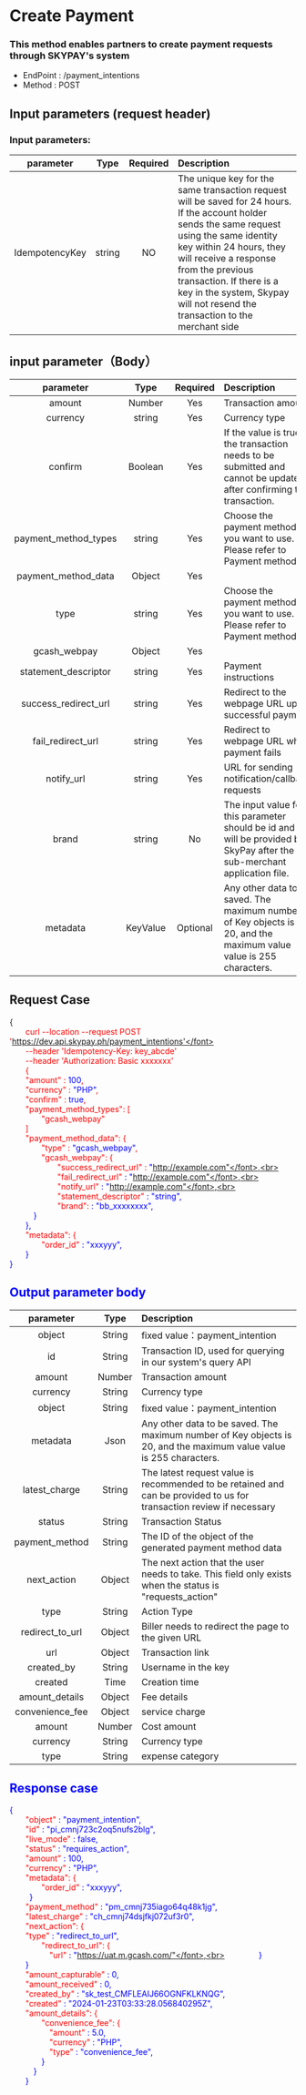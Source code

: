 # Create Payment



### This method enables partners to create payment requests through SKYPAY's system



 - EndPoint	: /payment_intentions
 - Method	: POST
  
## Input parameters (request header)

### Input parameters:
|       parameter                | Type         |   Required       |  Description|
|:-------------------------:|:-----------:|     :------:     |   :-----       | 
|IdempotencyKey |string|NO|The unique key for the same transaction request will be saved for 24 hours. If the account holder sends the same request using the same identity key within 24 hours, they will receive a response from the previous transaction. If there is a key in the system, Skypay will not resend the transaction to the merchant side|

## input parameter（Body）
|       parameter                | Type         |   Required       |  Description|
|:-------------------------:|:-----------:|     :------:     |   :-----       | 
|amount     |   Number  | Yes   |Transaction amount|
|currency|string |Yes| Currency type|
|confirm  |Boolean|Yes|If the value is true, the transaction needs to be submitted and cannot be updated after confirming the transaction.|
|payment_method_types   | string |Yes | Choose the payment method you want to use. Please refer to Payment method|
| payment_method_data|Object |Yes||
|type   | string |Yes |Choose the payment method you want to use. Please refer to Payment method|
| gcash_webpay|  Object|Yes | |
|statement_descriptor   | string |Yes |Payment instructions|
|success_redirect_url   | string |Yes |Redirect to the webpage URL upon successful payment|
|fail_redirect_url   | string |Yes |Redirect to webpage URL when payment fails|
|notify_url   | string |Yes |URL for sending notification/callback requests|
|brand   | string |No |The input value for this parameter should be id and will be provided by SkyPay after the sub-merchant application file.|
|metadata   | KeyValue |Optional |Any other data to be saved. The maximum number of Key objects is 20, and the maximum value value is 255 characters.|

## Request Case


{<br>
    <font color=red>&ensp;&ensp;&ensp;&ensp;curl --location --request POST 'https://dev.api.skypay.ph/payment_intentions'</font> <br>
    <font color=red>&ensp;&ensp;&ensp;&ensp;--header 'Idempotency-Key: key_abcde'</font> <br>
    <font color=red>&ensp;&ensp;&ensp;&ensp;--header 'Authorization: Basic xxxxxxx'</font> <br>
    &ensp;&ensp;&ensp;&ensp;{<br>
    <font color=red>&ensp;&ensp;&ensp;&ensp;"amount"</font> : <font color=blue>100</font>,<br>
    <font color=red>&ensp;&ensp;&ensp;&ensp;"currency"</font> : <font color=blue>"PHP"</font>,<br>
    <font color=red>&ensp;&ensp;&ensp;&ensp;"confirm"</font> : <font color=blue>true</font>,<br>
    <font color=red>&ensp;&ensp;&ensp;&ensp;"payment_method_types": [ </font> <br>
    <font color=red>&ensp;&ensp;&ensp;&ensp;&ensp;&ensp;&ensp;&ensp;"gcash_webpay"</font><br>
    &ensp;&ensp;&ensp;&ensp;]<br>
    <font color=red>&ensp;&ensp;&ensp;&ensp;"payment_method_data": {</font><br>
    <font color=red>&ensp;&ensp;&ensp;&ensp;&ensp;&ensp;&ensp;&ensp;"type"</font> : <font color=blue>"gcash_webpay"</font>,<br>
    <font color=red>&ensp;&ensp;&ensp;&ensp;&ensp;&ensp;&ensp;&ensp;"gcash_webpay": {</font><br>
    <font color=red>&ensp;&ensp;&ensp;&ensp;&ensp;&ensp;&ensp;&ensp;&ensp;&ensp;&ensp;&ensp;"success_redirect_url"</font> : <font color=blue>"http://example.com"</font>,<br>
    <font color=red>&ensp;&ensp;&ensp;&ensp;&ensp;&ensp;&ensp;&ensp;&ensp;&ensp;&ensp;&ensp;"fail_redirect_url"</font> : <font color=blue>"http://example.com"</font>,<br>
    <font color=red>&ensp;&ensp;&ensp;&ensp;&ensp;&ensp;&ensp;&ensp;&ensp;&ensp;&ensp;&ensp;"notify_url"</font> : <font color=blue>"http://example.com"</font>,<br>
    <font color=red>&ensp;&ensp;&ensp;&ensp;&ensp;&ensp;&ensp;&ensp;&ensp;&ensp;&ensp;&ensp;"statement_descriptor"</font> : <font color=blue>"string"</font>,<br>
    <font color=red>&ensp;&ensp;&ensp;&ensp;&ensp;&ensp;&ensp;&ensp;&ensp;&ensp;&ensp;&ensp;"brand": </font>: <font color=blue>"bb_xxxxxxxx"</font>,<br>
     &ensp;&ensp;&ensp;&ensp;&ensp;&ensp;}<br>
    &ensp;&ensp;&ensp;&ensp;},<br>
    <font color=red>&ensp;&ensp;&ensp;&ensp;"metadata": {</font><br>
    <font color=red>&ensp;&ensp;&ensp;&ensp;&ensp;&ensp;&ensp;&ensp;"order_id"</font> : <font color=blue>"xxxyyy"</font>,<br>
    &ensp;&ensp;&ensp;&ensp;}<br>
}


## Output parameter body
|       parameter                | Type         |   Description |
|:-------------------------:|:-----------:|     :------     |
|object     |   String  |fixed value：payment_intention|
|id     |   String  |Transaction ID, used for querying in our system's query API|
|amount     |   Number  |Transaction amount|
|currency   |   String  |Currency type|
|object     |   String  |fixed value：payment_intention|
|metadata   |   Json    |Any other data to be saved. The maximum number of Key objects is 20, and the maximum value value is 255 characters.|
|latest_charge     |   String  |The latest request value is recommended to be retained and can be provided to us for transaction review if necessary|
|status     |   String  |Transaction Status|
|payment_method     |   String  |The ID of the object of the generated payment method data|
|next_action     |   Object   |The next action that the user needs to take. This field only exists when the status is "requests_action"|
|type     |   String  |Action Type|
|redirect_to_url     |   Object  |Biller needs to redirect the page to the given URL|
|url     |   Object  |Transaction link|
|created_by     |   String  |Username in the key|
|created     |   Time  |Creation time|
|amount_details     |   Object  |Fee details|
|convenience_fee     |   Object  |service charge|
|amount     |   Number  |Cost amount|
|currency     |   String  |Currency type|
|type     |   String  |expense category|

## Response case

{<br>
    <font color=red>&ensp;&ensp;&ensp;&ensp;"object"</font> : <font color=blue>"payment_intention"</font>,<br>
    <font color=red>&ensp;&ensp;&ensp;&ensp;"id"</font> : <font color=blue>"pi_cmnj723c2oq5nufs2blg"</font>,<br>
    <font color=red>&ensp;&ensp;&ensp;&ensp;"live_mode"</font> : <font color=blue>false</font>,<br>
    <font color=red>&ensp;&ensp;&ensp;&ensp;"status"</font> : <font color=blue>"requires_action"</font>,<br>
    <font color=red>&ensp;&ensp;&ensp;&ensp;"amount"</font> : <font color=blue>100</font>,<br>
    <font color=red>&ensp;&ensp;&ensp;&ensp;"currency"</font> : <font color=blue>"PHP"</font>,<br>
    <font color=red>&ensp;&ensp;&ensp;&ensp;"metadata": {</font><br>
    <font color=red>&ensp;&ensp;&ensp;&ensp;&ensp;&ensp;&ensp;&ensp;"order_id"</font> : <font color=blue>"xxxyyy"</font>,<br>
    &ensp;&ensp;&ensp;&ensp;&ensp;}<br>
    <font color=red>&ensp;&ensp;&ensp;&ensp;"payment_method"</font> : <font color=blue>"pm_cmnj735iago64q48k1jg"</font>,<br>
    <font color=red>&ensp;&ensp;&ensp;&ensp;"latest_charge"</font> : <font color=blue>"ch_cmnj74dsjfkj072uf3r0"</font>,<br>
    <font color=red>&ensp;&ensp;&ensp;&ensp;"next_action": {</font><br>
    <font color=red>&ensp;&ensp;&ensp;&ensp;"type"</font> : <font color=blue>"redirect_to_url"</font>,<br>
    <font color=red>&ensp;&ensp;&ensp;&ensp;&ensp;&ensp;&ensp;&ensp;"redirect_to_url": {</font><br>
    <font color=red>&ensp;&ensp;&ensp;&ensp;&ensp;&ensp;&ensp;&ensp;&ensp;&ensp;"url"</font> : <font color=blue>"https://uat.m.gcash.com/"</font>,<br>
    &ensp;&ensp;&ensp;&ensp;&ensp;&ensp;&ensp;&ensp;}<br>
    &ensp;&ensp;&ensp;&ensp;}<br>
    <font color=red>&ensp;&ensp;&ensp;&ensp;"amount_capturable"</font> : <font color=blue>0</font>,<br>
    <font color=red>&ensp;&ensp;&ensp;&ensp;"amount_received"</font> : <font color=blue>0</font>,<br>
    <font color=red>&ensp;&ensp;&ensp;&ensp;"created_by"</font> : <font color=blue>"sk_test_CMFLEAIJ66OGNFKLKNQG"</font>,<br>
    <font color=red>&ensp;&ensp;&ensp;&ensp;"created"</font> : <font color=blue>"2024-01-23T03:33:28.056840295Z"</font>,<br>
    <font color=red>&ensp;&ensp;&ensp;&ensp;"amount_details": {</font><br>
    <font color=red>&ensp;&ensp;&ensp;&ensp;&ensp;&ensp;&ensp;&ensp;"convenience_fee": {</font><br>
    <font color=red>&ensp;&ensp;&ensp;&ensp;&ensp;&ensp;&ensp;&ensp;&ensp;&ensp;"amount"</font> : <font color=blue> 5.0</font>,<br>
    <font color=red>&ensp;&ensp;&ensp;&ensp;&ensp;&ensp;&ensp;&ensp;&ensp;&ensp;"currency"</font> : <font color=blue>"PHP"</font>,<br>
    <font color=red>&ensp;&ensp;&ensp;&ensp;&ensp;&ensp;&ensp;&ensp;&ensp;&ensp;"type"</font> : <font color=blue>"convenience_fee"</font>,<br>
    &ensp;&ensp;&ensp;&ensp;&ensp;&ensp;&ensp;&ensp;}<br>
    &ensp;&ensp;&ensp;&ensp;&ensp;&ensp;}<br>
    &ensp;&ensp;&ensp;&ensp;}<br>
